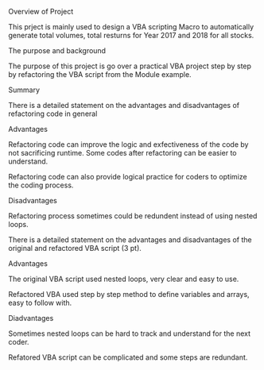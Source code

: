 

Overview of Project

This prject is mainly used to design a VBA scripting Macro to automatically generate total volumes, total resturns for Year 2017 and 2018 for all stocks.

The purpose and background

The purpose of this project is go over a practical VBA project step by step by refactoring the VBA script from the Module example.


Summary


There is a detailed statement on the advantages and disadvantages of refactoring code in general 

Advantages

Refactoring code can improve the logic and exfectiveness of the code by not sacrificing runtime. Some codes after refactoring can be easier to understand.

Refactoring code can also provide logical practice for coders to optimize the coding process.

Disadvantages

Refactoring process sometimes could be redundent instead of using nested loops. 

There is a detailed statement on the advantages and disadvantages of the original and refactored VBA script (3 pt).

Advantages

The original VBA script used nested loops, very clear and easy to use.

Refactored VBA used step by step method to define variables and arrays, easy to follow with.

Diadvantages

Sometimes nested loops can be hard to track and understand for the next coder.

Refatored VBA script can be complicated and some steps are redundant.




